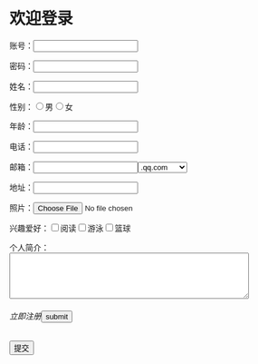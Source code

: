 
<!DOCTYPE html>
<html lang="en">
<head>
    <meta charset="UTF-8">
    <meta name="viewport" content="width=device-width, initial-scale=1.0">
    <title>Document</title>
</head>
<body> <form action="D:\250305\test.html" method="post" enctype="multipart/form-data">
    <h1>欢迎登录</h1>
    <p>账号：<input type="text" name="account"></p>
    <p>密码：<input type="password" name="password"></p>
    <p>姓名：<input type="text" name="name"></p>
    <p>性别：<input type="radio" name="gender" value="male">男<input type="radio" name="gender" value="female">女</p>
    <p>年龄：<input type="text" name="age"></p>
    <p>电话：<input type="text" name="tel"></p>
    <p>邮箱：<input type="text" name="email"><select name="邮箱" id="">
        <option value="qq">.qq.com</option>
        <option value="163">.163.com</option>
        <option value="gmail">.gmail.com</option>
    </select></p>
    <p>地址：<input type="text" name="address"></p>
    <p>照片：<input type="file" name="photo"></p>
    <p>兴趣爱好：<input type="checkbox" name="hobby[]" value="reading" size="300">阅读<input type="checkbox" name="hobby[]" value="swimming">游泳<input type="checkbox" name="hobby[]" value="running">篮球</p>
    <p>个人简介：<br><textarea type="textarea" name=introduction rows="5" cols="50"></textarea></p>
    <p><h6>立即注册<input type="button" value="submit"></h6></p>
  <p><input type="submit" value="提交"></p>
    </form>
    
</body>
</html>
